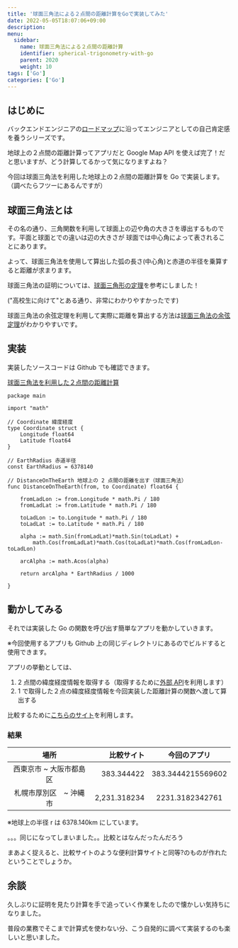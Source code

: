 ```yaml
---
title: '球面三角法による２点間の距離計算をGoで実装してみた'
date: 2022-05-05T18:07:06+09:00
description:
menu:
  sidebar:
    name: 球面三角法による２点間の距離計算
    identifier: spherical-trigonometry-with-go
    parent: 2020
    weight: 10
tags: ['Go']
categories: ['Go']
---
```


## はじめに

バックエンドエンジニアの[ロードマップ][ロードマップ]に沿ってエンジニアとしての自己肯定感を養うシリーズです。

地球上の２点間の距離計算ってアプリだと Google Map API を使えば完了！だと思いますが、どう計算してるかって気になりますよね？

今回は球面三角法を利用した地球上の２点間の距離計算を Go で実装します。（調べたらフツーにあるんですが）

## 球面三角法とは

その名の通り、三角関数を利用して球面上の辺や角の大きさを導出するものです。平面と球面とでの違いは辺の大きさが
球面では中心角によって表されることにあります。

よって、球面三角法を使用して算出した弧の長さ(中心角)と赤道の半径を乗算すると距離が求まります。

球面三角法の証明については、[球面三角形の定理][球面三角形の定理]を参考にしました！

("高校生に向けて"とある通り、非常にわかりやすかったです)

球面三角法の余弦定理を利用して実際に距離を算出する方法は[球面三角法の余弦定理][球面三角法の余弦定理]がわかりやすいです。

## 実装

実装したソースコードは Github でも確認できます。

[球面三角法を利用した２点間の距離計算][球面三角法を利用した２点間の距離計算]

```
package main

import "math"

// Coordinate 緯度経度
type Coordinate struct {
    Longitude float64
    Latitude float64
}

// EarthRadius 赤道半径
const EarthRadius = 6378140

// DistanceOnTheEarth 地球上の 2 点間の距離を出す（球面三角法）
func DistanceOnTheEarth(from, to Coordinate) float64 {

    fromLadLon := from.Longitude * math.Pi / 180
    fromLadLat := from.Latitude * math.Pi / 180

    toLadLon := to.Longitude * math.Pi / 180
    toLadLat := to.Latitude * math.Pi / 180

    alpha := math.Sin(fromLadLat)*math.Sin(toLadLat) +
    	math.Cos(fromLadLat)*math.Cos(toLadLat)*math.Cos(fromLadLon-toLadLon)

    arcAlpha := math.Acos(alpha)

    return arcAlpha * EarthRadius / 1000

}
```

## 動かしてみる

それでは実装した Go の関数を呼び出す簡単なアプリを動かしていきます。

※今回使用するアプリも Github 上の同じディレクトリにあるのでビルドすると使用できます。

アプリの挙動としては、

1. 2 点間の緯度経度情報を取得する（取得するために[外部 API][緯度経度]を利用します）
2. 1 で取得した２点の緯度経度情報を今回実装した距離計算の関数へ渡して算出する

比較するために[こちらのサイト][keisan]を利用します。

### 結果

|          場所           |   比較サイト |   今回のアプリ    |
| :---------------------: | -----------: | :---------------: |
| 西東京市 ~ 大阪市都島区 |   383.344422 | 383.3444215569602 |
| 札幌市厚別区　~ 沖縄市  | 2,231.318234 |  2231.3182342761  |

※地球上の半径 r は 6378.140km にしています。

。。。同じになってしまいました。。比較とはなんだったんだろう

まあよく捉えると、比較サイトのような便利計算サイトと同等?のものが作れたということでしょうか。

## 余談

久しぶりに証明を見たり計算を手で追っていく作業をしたので懐かしい気持ちになりました。

普段の業務でそこまで計算式を使わない分、こう自発的に調べて実装するのも楽しいと思いました。

[ロードマップ]: https://github.com/kamranahmedse/developer-roadmap#back-end-roadmap
[球面三角形の定理]: http://horibe.jp/PDFBOX/SphericalTriangles.pdf
[球面三角法の余弦定理]: https://qiita.com/port-development/items/eea3a0a225be47db0fd4#%E7%90%83%E9%9D%A2%E4%B8%89%E8%A7%92%E6%B3%95%E3%81%AE%E4%BD%99%E5%BC%A6%E5%AE%9A%E7%90%86
[球面三角法を利用した２点間の距離計算]: https://github.com/uh-zz/traning/tree/master/algorithm/distance
[keisan]: https://keisan.casio.jp/exec/system/1257670779
[緯度経度]: http://geoapi.heartrails.com/api.html
